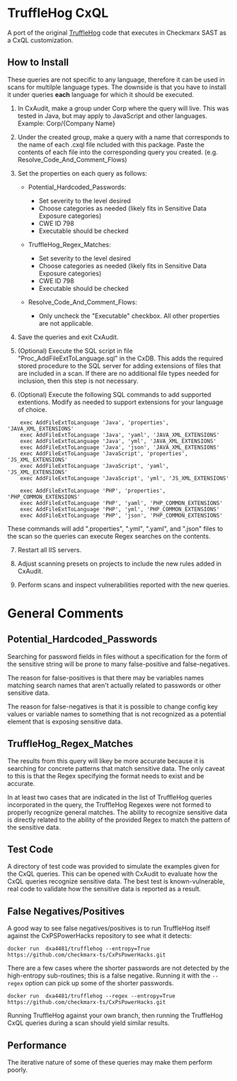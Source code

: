 # TruffleHog CxQL

A port of the original [TruffleHog](https://github.com/dxa4481/truffleHog) code that executes in Checkmarx SAST as a CxQL customization.

## How to Install

These queries are not specific to any language, therefore it can be used in scans
for multilple language types.  The downside is that you have to install it under 
queries **each** language for which it should be executed.  


1. In CxAudit, make a group under Corp where the query will live.
   This was tested in Java, but may apply to JavaScript and other languages.
   Example: Corp/{Company Name}

2. Under the created group, make a query with a name that corresponds to the name of 
   each .cxql file ncluded with this package.  Paste the contents of each file into
   the corresponding query you created. (e.g. Resolve_Code_And_Comment_Flows)

3. Set the properties on each query as follows:
   * Potential_Hardcoded_Passwords:
	  * Set severity to the level desired
	  * Choose categories as needed (likely fits in Sensitive Data Exposure categories)
	  * CWE ID 798
	  * Executable should be checked
   
   * TruffleHog_Regex_Matches:
	  * Set severity to the level desired
	  * Choose categories as needed (likely fits in Sensitive Data Exposure categories)
	  * CWE ID 798
	  * Executable should be checked
   
   * Resolve_Code_And_Comment_Flows:
     * Only uncheck the "Executable" checkbox.  All other properties are not applicable.

4. Save the queries and exit CxAudit.

5. (Optional) Execute the SQL script in file "Proc_AddFileExtToLanguage.sql" in the CxDB. This
adds the required stored procedure to the SQL server for adding extensions of files
that are included in a scan.  If there are no additional file types needed for inclusion,
then this step is not necessary.

6. (Optional) Execute the following SQL commands to add supported extentions.  Modify as
needed to support extensions for your language of choice.

```
	exec AddFileExtToLanguage 'Java', 'properties', 'JAVA_XML_EXTENSIONS'
	exec AddFileExtToLanguage 'Java', 'yaml', 'JAVA_XML_EXTENSIONS'
	exec AddFileExtToLanguage 'Java', 'yml', 'JAVA_XML_EXTENSIONS'
	exec AddFileExtToLanguage 'Java', 'json', 'JAVA_XML_EXTENSIONS'
	exec AddFileExtToLanguage 'JavaScript', 'properties', 'JS_XML_EXTENSIONS'
	exec AddFileExtToLanguage 'JavaScript', 'yaml', 'JS_XML_EXTENSIONS'
	exec AddFileExtToLanguage 'JavaScript', 'yml', 'JS_XML_EXTENSIONS'

	exec AddFileExtToLanguage 'PHP', 'properties', 'PHP_COMMON_EXTENSIONS'
	exec AddFileExtToLanguage 'PHP', 'yaml', 'PHP_COMMON_EXTENSIONS'
	exec AddFileExtToLanguage 'PHP', 'yml', 'PHP_COMMON_EXTENSIONS'
	exec AddFileExtToLanguage 'PHP', 'json', 'PHP_COMMON_EXTENSIONS'
```



   These commands will add ".properties", ".yml", ".yaml", and ".json" files to the scan so the
   queries can execute Regex searches on the contents.


7. Restart all IIS servers.

8. Adjust scanning presets on projects to include the new rules added in CxAudit.

9. Perform scans and inspect vulnerabilities reported with the new queries.



# General Comments

## Potential_Hardcoded_Passwords
Searching for password fields in files without a specification for the form of the
sensitive string will be prone to many false-positive and false-negatives.

The reason for false-positives is that there may be variables names matching
search names that aren't actually related to passwords or other sensitive data.

The reason for false-negatives is that it is possible to change config key values
or variable names to something that is not recognized as a potential element
that is exposing sensitive data.


## TruffleHog_Regex_Matches
The results from this query will likey be more accurate because it is searching
for concrete patterns that match sensitive data.  The only caveat to this is that
the Regex specifying the format needs to exist and be accurate.  

In at least two cases that are indicated in the list of TruffleHog queries incorporated
in the query, the TruffleHog Regexes were not formed to properly recognize general
matches.  The ability to recognize sensitive data is directly related to the ability
of the provided Regex to match the pattern of the sensitive data.
  
## Test Code
A directory of test code was provided to simulate the examples given for the CxQL
queries.  This can be opened with CxAudit to evaluate how the CxQL queries recognize
sensitive data.  The best test is known-vulnerable, real code to validate how the
sensitive data is reported as a result.
  

## False Negatives/Positives
A good way to see false negatives/positives is to run TruffleHog itself against the
CxPSPowerHacks repository to see what it detects:

```
docker run  dxa4481/trufflehog --entropy=True https://github.com/checkmarx-ts/CxPsPowerHacks.git
```

There are a few cases where the shorter passwords are not detected by the high-entropy sub-routines; this is a false
negative.  Running it with the `--regex` option can pick up some of the shorter passwords.

```
docker run  dxa4481/trufflehog --regex --entropy=True https://github.com/checkmarx-ts/CxPsPowerHacks.git
```

Running TruffleHog against your own branch, then running the TruffleHog CxQL queries during a scan should yield
similar results.


## Performance
The iterative nature of some of these queries may make them perform poorly.
